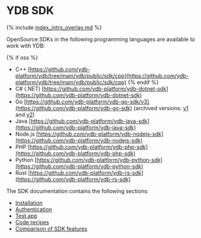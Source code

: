 # YDB SDK

{% include [index_intro_overlay.md](index_intro_overlay.md) %}

OpenSource SDKs in the following programming languages are available to work with YDB:

{% if oss %}

- C++ [https://github.com/ydb-platform/ydb/tree/main/ydb/public/sdk/cpp](https://github.com/ydb-platform/ydb/tree/main/ydb/public/sdk/cpp)
{% endif %}
- C# (.NET) [https://github.com/ydb-platform/ydb-dotnet-sdk](https://github.com/ydb-platform/ydb-dotnet-sdk)
- Go [https://github.com/ydb-platform/ydb-go-sdk/v3](https://github.com/ydb-platform/ydb-go-sdk) (archived versions: [v1](https://github.com/yandex-cloud/ydb-go-sdk/tree/v1.5.1) and [v2](https://github.com/yandex-cloud/ydb-go-sdk/tree/v2.11.2))
- Java [https://github.com/ydb-platform/ydb-java-sdk](https://github.com/ydb-platform/ydb-java-sdk)
- Node.js [https://github.com/ydb-platform/ydb-nodejs-sdk](https://github.com/ydb-platform/ydb-nodejs-sdk)
- PHP [https://github.com/ydb-platform/ydb-php-sdk](https://github.com/ydb-platform/ydb-php-sdk)
- Python [https://github.com/ydb-platform/ydb-python-sdk](https://github.com/ydb-platform/ydb-python-sdk)
- Rust [https://github.com/ydb-platform/ydb-rs-sdk](https://github.com/ydb-platform/ydb-rs-sdk)

The SDK documentation contains the following sections:

- [Installation](../install.md)
- [Authentication](../auth.md)
- [Test app](../example/index.md)
- [Code recipes](../recipes/index.md)
- [Comparison of SDK features](../feature-parity.md)

